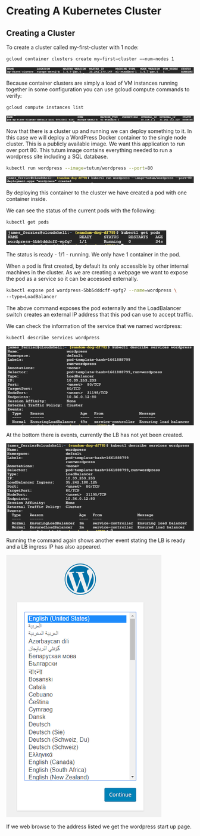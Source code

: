 # Creating A Kubernetes Cluster

## Creating a Cluster

To create a cluster called my-first-cluster with 1 node:

```bash
gcloud container clusters create my−first−cluster −−num−nodes 1
```

![cluster_create.png](attachments/0a3fc203.png)

Because container clusters are simply a load of VM instances running together in some configuration you can use gcloud compute commands to verify:

```bash
gcloud compute instances list
```

![compute_instance_list.png](attachments/51f35c53.png)

Now that there is a cluster up and running we can deploy something to it. In this case we will deploy a WordPress Docker container to the single node cluster. This is a publicly available image. We want this application to run over port 80. This tutum image contains everything needed to run a wordpress site including a SQL database.

```bash
kubectl run wordpress --image=tutum/wordpress --port=80
```

![wordpress_container_80.png](attachments/dc755375.png)

By deploying this container to the cluster we have created a pod with one container inside.

We can see the status of the current pods with the following:

```bash
kubectl get pods
```

![kube_get_pods.png](attachments/6ead86fa.png)


The status is ready  - 1/1 - running. We only have 1 container in the pod.

When a pod is first created, by default its only accessible by other internal machines in the cluster. As we are creating a webpage we want to expose the pod as a service so it can be accessed externally.

```bash
kubectl expose pod wordpress-5bb5dddcff-vpfg7 --name=wordpress \
--type=LoadBalancer
```

The above command exposes the pod externally and the LoadBalancer switch creates an external IP address that this pod can use to accept traffic.

We can check the information of the service that we named wordpress:

```bash
kubectl describe services wordpress
```
![kube_describe_1.png](attachments/c2c4946f.png)

At the bottom there is events, currently the LB has not yet been created.

![kube_describe_2.png](attachments/d99506c6.png)

Running the command again shows another event stating the LB is ready and a LB ingress IP has also appeared.

![wordpress_up.png](attachments/6ed8d884.png)

If we web browse to the address listed we get the wordpress start up page.
